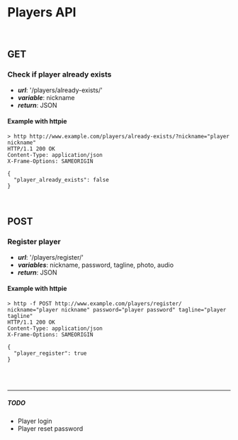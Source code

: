 # Players API

<br>

## GET

### Check if player already exists
* ***url***: '/players/already-exists/'
* ***variable***: nickname
* ***return***: JSON

#### Example with httpie
```
> http http://www.example.com/players/already-exists/?nickname="player nickname"
HTTP/1.1 200 OK
Content-Type: application/json
X-Frame-Options: SAMEORIGIN

{
  "player_already_exists": false
}
```

<br>

## POST

### Register player
* ***url***: '/players/register/'
* ***variables***: nickname, password, tagline, photo, audio
* ***return***: JSON

#### Example with httpie
```
> http -f POST http://www.example.com/players/register/ nickname="player nickname" password="player password" tagline="player tagline"
HTTP/1.1 200 OK
Content-Type: application/json
X-Frame-Options: SAMEORIGIN

{
  "player_register": true
}
```

<br><br>
<hr>

##### TODO
* Player login
* Player reset password
